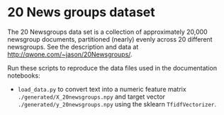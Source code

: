 # 20 News groups dataset

The 20 Newsgroups data set is a collection of approximately 20,000 newsgroup
documents, partitioned (nearly) evenly across 20 different newsgroups. See the
description and data at http://qwone.com/~jason/20Newsgroups/.

Run these scripts to reproduce the data files used in the documentation notebooks:
- `load_data.py` to convert text into a numeric feature matrix
  `./generated/X_20newsgroups.npy` and target vector
  `./generated/y_20newsgroups.npy` using the sklearn `TfidfVectorizer`.

  